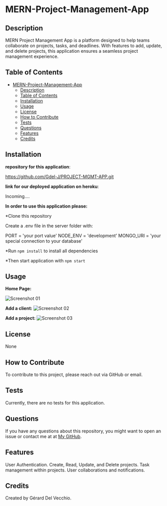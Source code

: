 # MERN-Project-Management-App



## Description
MERN Project Management App is a platform designed to help teams collaborate on projects, tasks, and deadlines. With features to add, update, and delete projects, this application ensures a seamless project management experience.

## Table of Contents 


- [MERN-Project-Management-App](#mern-project-management-app)
  - [Description](#description)
  - [Table of Contents](#table-of-contents)
  - [Installation](#installation)
  - [Usage](#usage)
  - [License](#license)
  - [How to Contribute](#how-to-contribute)
  - [Tests](#tests)
  - [Questions](#questions)
  - [Features](#features)
  - [Credits](#credits)


## Installation

**repository for this application**: 

https://github.com/Gdel-J/PROJECT-MGMT-APP.git

**link for our deployed application on heroku**:

Incoming....

**In order to use this application please:**

 
*Clone this repository 


Create a .env file in the server folder with:

PORT = 'your port value'
NODE_ENV = 'development'
MONGO_URI = 'your special connection to your database'  

*Run `npm install` to install all dependencies



*Then start application with `npm start`

## Usage
**Home Page:**

![Screenshot 01](https://github.com/Gdel-J/PROJECT-MGMT-APP/assets/120201085/cc408422-9255-4289-87d2-0e37c0087aec)

**Add a client:**
![Screenshot 02](https://github.com/Gdel-J/PROJECT-MGMT-APP/assets/120201085/fa3fce7e-e012-4894-a55d-8ccaaa27d22d)

**Add a project:**
![Screenshot 03](https://github.com/Gdel-J/PROJECT-MGMT-APP/assets/120201085/b82ab2c9-d128-4f13-8b2a-7e5c867c0acb)

## License
 None 
## How to Contribute

To contribute to this project, please reach out via GitHub or email.

## Tests

Currently, there are no tests for this application.

## Questions

If you have any questions about this repository, you might want to open an issue or contact me  at 
 at [My GitHub](https://github.com/Gdel-J).

## Features
User Authentication.
Create, Read, Update, and Delete projects.
Task management within projects.
User collaborations and notifications.
## Credits
Created by Gérard Del Vecchio.